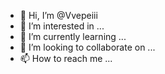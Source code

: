 - 👋 Hi, I’m @Vvepeiii
- 👀 I’m interested in ...
- 🌱 I’m currently learning ...
- 💞️ I’m looking to collaborate on ...
- 📫 How to reach me ...

<!---
Vvepeiii/Vvepeiii is a ✨ special ✨ repository because its `README.md` (this file) appears on your GitHub profile.
You can click the Preview link to take a look at your changes.
--->
